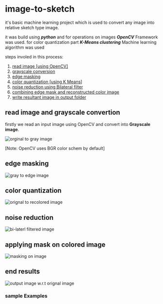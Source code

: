 # image-to-sketch
it's basic machine learning project which is used to convert any image into relative sketch type image.

it was build using ___python___ and for operations on images ___OpenCV___ Framework was used. for color quantization part ___K-Means clustering___ Machine learning algorithm was used

steps involed in this process:
1. [read image [using OpenCV]](#read-image-and-grayscale-convertion)
2. [grayscale conversion](#read-image-and-grayscale-convertion)
3. [edge masking](#color-quantization)
4. [color quantization [using K Means]](#edge-masking)
5. [noise reduction using Bilateral filter](#noise-reduction)
6. [combining edge mask and reconstructed color image](#applying-mask-on-colored-image)
7. [write resultant image in output folder](#end-results)

## read image and grayscale convertion 
firstly we read an input image using OpenCV and convert into __Grayscale image__.

![orginal to gray image](code/assets/process/oggray.png)

[Note: OpenCV uses BGR color schem by default] 
## edge masking

![gray to edge image](code/assets/process/grayedge.png)

## color quantization 

![orignal to recolored image](code/assets/process/ogrecolored.png)

## noise reduction 

![bi-laterl filtered image](code/assets/process/recoloredfiltered.png)

## applying mask on colored image

![masking on image](code/assets/process/maskingoutput.png)

## end results

![output image w.r.t orignal image](code/assets/process/endoutput.png)

### sample Examples  
